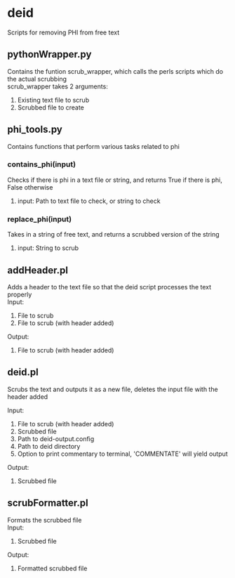 # deid
Scripts for removing PHI from free text  

## pythonWrapper.py
Contains the funtion scrub_wrapper, which calls the perls scripts which do the actual scrubbing  
scrub_wrapper takes 2 arguments:  
1. Existing text file to scrub
2. Scrubbed file to create

## phi_tools.py
Contains functions that perform various tasks related to phi  

### contains_phi(input)
Checks if there is phi in a text file or string, and returns True if there is phi, False otherwise   
1. input: Path to text file to check, or string to check

### replace_phi(input)
Takes in a string of free text, and returns a scrubbed version of the string  
1. input: String to scrub

## addHeader.pl
Adds a header to the text file so that the deid script processes the text properly  
Input:  
1. File to scrub
2. File to scrub (with header added)

Output:  
1. File to scrub (with header added)

## deid.pl
Scrubs the text and outputs it as a new file, deletes the input file with the header added  

Input:  
1. File to scrub (with header added)
2. Scrubbed file
3. Path to deid-output.config
4. Path to deid directory
5. Option to print commentary to terminal, 'COMMENTATE' will yield output

Output:  
1. Scrubbed file

## scrubFormatter.pl
Formats the scrubbed file  
Input:  
1. Scrubbed file

Output:  
1. Formatted scrubbed file
